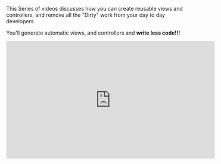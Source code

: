 ﻿This Series of videos discusses how you can create reusable views and controllers, and remove all the "Dirty" work from your day to day developers.

You'll generate automatic views, and controllers and **write less code!!!**

<iframe width="560" height="315" src="https://www.youtube.com/embed/jw_RRa-TsNg?list=PL1DEQjXG2xnLLgAvCS_Ykv7sD7ulmQ34l" frameborder="0" allowfullscreen></iframe>